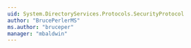 ```yaml
---
uid: System.DirectoryServices.Protocols.SecurityProtocol
author: "BrucePerlerMS"
ms.author: "bruceper"
manager: "mbaldwin"
---
```

